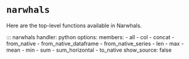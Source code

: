 # `narwhals`

Here are the top-level functions available in Narwhals.

::: narwhals
    handler: python
    options:
      members:
        - all
        - col
        - concat
        - from_native
        - from_native_dataframe
        - from_native_series
        - len
        - max
        - mean
        - min
        - sum
        - sum_horizontal
        - to_native
      show_source: false
